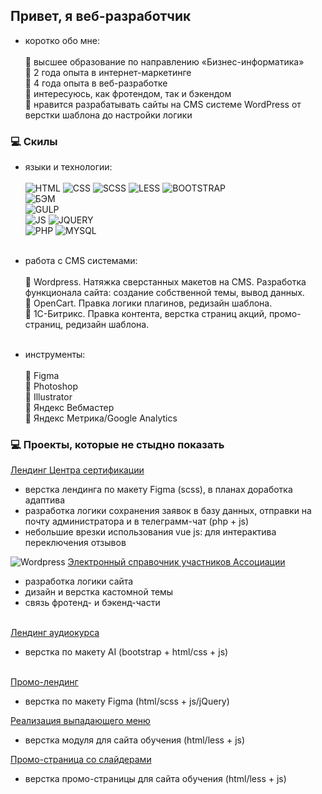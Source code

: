 ## Привет, я веб-разработчик

- коротко обо мне:<br><br>
📍 высшее образование по направлению «Бизнес-информатика»<br>
📍 2 года опыта в интернет-маркетинге<br>
📍 4 года опыта в веб-разработке<br>
📍 интересуюсь, как фротендом, так и бэкендом<br>
📍 нравится разрабатывать сайты на CMS системе WordPress от верстки шаблона до настройки логики

### 💻 Скилы

- языки и технологии:<br><br>
![HTML](https://img.shields.io/badge/-html-orange)
![CSS](https://img.shields.io/badge/-css-green)
![SCSS](https://img.shields.io/badge/-scss-blueviolet)
![LESS](https://img.shields.io/badge/-less-blue)
![BOOTSTRAP](https://img.shields.io/badge/-bootstrap-blueviolet)<br>
![БЭМ](https://img.shields.io/badge/-bem-blue)<br>
![GULP](https://img.shields.io/badge/-gulp-red)<br>
![JS](https://img.shields.io/badge/-js-yellow)
![JQUERY](https://img.shields.io/badge/-jquery-blue)<br>
![PHP](https://img.shields.io/badge/-php-blue)
![MYSQL](https://img.shields.io/badge/-mysql-blue)<br><br>

- работа с CMS системами:<br><br>
📍 Wordpress. Натяжка сверстанных макетов на CMS. Разработка функционала сайта: создание собственной темы, вывод данных.<br>
📍 OpenCart. Правка логики плагинов, редизайн шаблона.<br>
📍 1С-Битрикс. Правка контента, верстка страниц акций, промо-страниц, редизайн шаблона.<br><br>

- инструменты:<br><br>
📍 Figma <br>
📍 Photoshop<br>
📍 Illustrator<br>
📍 Яндекс Вебмастер <br>
📍 Яндекс Метрика/Google Analytics


### 💻 Проекты, которые не стыдно показать

[Лендинг Центра сертификации](https://devssro.github.io/ros_bussines_reputation/)
- верстка лендинга по макету Figma (scss), в планах доработка адаптива
- разработка логики сохранения заявок в базу данных, отправки на почту администратора и в телеграмм-чат (php + js)
- небольшие врезки использования vue js: для интерактива переключения отзывов

![Wordpress](https://img.shields.io/badge/-wordpress-blue) [Электронный справочник участников Ассоциации](https://opsr.ru/)
- разработка логики сайта
- дизайн и верстка кастомной темы
- связь фротенд- и бэкенд-части<br><br>

[Лендинг аудиокурса](https://language-efficiency.com/jane_stories/)
- верстка по макету AI (bootstrap + html/css + js)<br><br>

[Промо-лендинг](https://langme.ru/lk/promo/summer-21.php)
- верстка по макету Figma (html/scss + js/jQuery)

[Реализация выпадающего меню](http://s98172cd.beget.tech/test9/)
- верстка модуля для сайта обучения (html/less + js)

[Промо-страница со слайдерами](http://s98172cd.beget.tech/test6/)
- верстка промо-страницы для сайта обучения (html/less + js)

